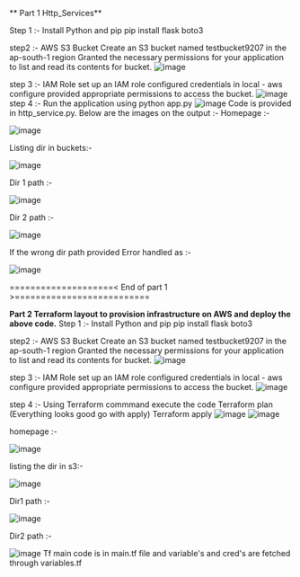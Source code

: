 ** Part 1 Http_Services**

Step 1 :- Install Python and pip
          pip install flask boto3

step2 :- AWS S3 Bucket
             Create an S3 bucket named testbucket9207 in the ap-south-1 region
             Granted the necessary permissions for your application to list and read its contents for bucket.
             ![image](https://github.com/user-attachments/assets/bdef1fcf-e183-46ee-aa08-2e069d7fc9a6)

step 3 :- IAM Role
              set up an IAM role configured credentials in local - aws configure
              provided appropriate permissions to access the bucket.
              ![image](https://github.com/user-attachments/assets/2e21fe65-51f1-4f27-8fe9-8fd017827358)
step 4 :- Run the application using python app.py
          ![image](https://github.com/user-attachments/assets/27d288f0-8e21-47e1-a0bb-77c9dec10b4d)
          Code is provided in http_service.py.
          Below are the images on the output :-
         Homepage :-
         
![image](https://github.com/user-attachments/assets/992df22c-f8e0-4219-bf8f-bf4b5f59436f)

          
Listing dir in buckets:-
         
![image](https://github.com/user-attachments/assets/f117baa1-a602-4830-86f1-28cc642581f2)

          
Dir 1 path :- 
   
![image](https://github.com/user-attachments/assets/b1eb897f-75e2-4e7a-a07e-19a039547dbe)
 
          
Dir 2 path :-
 
![image](https://github.com/user-attachments/assets/52dc3098-014c-45fe-ae44-1527da9297ee)

          
If the wrong dir path provided Error handled as :- 
       
![image](https://github.com/user-attachments/assets/0f5d15c5-5250-40e1-8b91-714333b4cca6)


====================< End of part 1 >==========================

**Part 2 Terraform layout to provision infrastructure on AWS and deploy the above code.**
Step 1 :- Install Python and pip
          pip install flask boto3

step2 :- AWS S3 Bucket
             Create an S3 bucket named testbucket9207 in the ap-south-1 region
             Granted the necessary permissions for your application to list and read its contents for bucket.
             ![image](https://github.com/user-attachments/assets/bdef1fcf-e183-46ee-aa08-2e069d7fc9a6)

step 3 :- IAM Role
              set up an IAM role configured credentials in local - aws configure
              provided appropriate permissions to access the bucket.
              ![image](https://github.com/user-attachments/assets/2e21fe65-51f1-4f27-8fe9-8fd017827358)

step 4 :- Using Terraform commmand execute the code
             Terraform plan (Everything looks good go with apply)
             Terraform apply
             ![image](https://github.com/user-attachments/assets/76a658db-56e5-4ff8-a9bb-caee51b86640)
             ![image](https://github.com/user-attachments/assets/157df5ad-9ca8-4a64-a4bc-1034e522bea6)
            
             
             
homepage :-

![image](https://github.com/user-attachments/assets/a3d22986-085c-42ad-b567-a310255a3ac0)

             
listing the dir in s3:- 

             
![image](https://github.com/user-attachments/assets/600227f1-72a0-4750-ad14-46518e06cdb4)

             
Dir1 path :-

![image](https://github.com/user-attachments/assets/c5361637-710f-4f76-a50b-95b64ec1ef8d)
           
             
Dir2 path :- 
            
![image](https://github.com/user-attachments/assets/ac5c0b31-bee6-4c58-ac99-defa08de8758)
            Tf main code is in main.tf file and variable's and cred's are fetched through variables.tf


             


 


 
